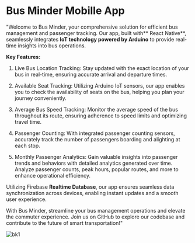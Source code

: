 # Bus Minder Mobille App

"Welcome to Bus Minder, your comprehensive solution for efficient bus management and passenger tracking. Our app, built with** React Native**, seamlessly integrates **IoT technology powered by Arduino** to provide real-time insights into bus operations.

**Key Features:**

1. Live Bus Location Tracking: Stay updated with the exact location of your bus in real-time, ensuring accurate arrival and departure times.

2. Available Seat Tracking: Utilizing Arduino IoT sensors, our app enables you to check the availability of seats on the bus, helping you plan your journey conveniently.

3. Average Bus Speed Tracking: Monitor the average speed of the bus throughout its route, ensuring adherence to speed limits and optimizing travel time.

4. Passenger Counting: With integrated passenger counting sensors, accurately track the number of passengers boarding and alighting at each stop.

5. Monthly Passenger Analytics: Gain valuable insights into passenger trends and behaviors with detailed analytics generated over time. Analyze passenger counts, peak hours, popular routes, and more to enhance operational efficiency.

Utilizing Firebase **Realtime Database**, our app ensures seamless data synchronization across devices, enabling instant updates and a smooth user experience.

With Bus Minder, streamline your bus management operations and elevate the commuter experience. Join us on GitHub to explore our codebase and contribute to the future of smart transportation!"

![bk1](https://github.com/heshant3/Bus_Minder_App/assets/55088720/f12a5847-b75e-4a63-866f-0f464f08cf16)

 
